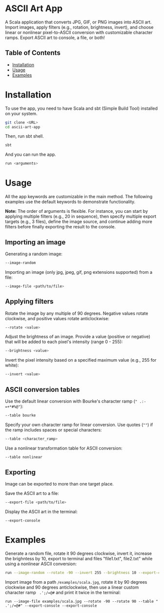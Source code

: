 # ASCII Art App

A Scala application that converts JPG, GIF, or PNG images into ASCII art. Import images, apply filters (e.g., rotation, brightness, invert), and choose linear or nonlinear pixel-to-ASCII conversion with customizable character ramps. Export ASCII art to console, a file, or both!

## Table of Contents
- [Installation](#installation)
- [Usage](#usage)
- [Examples](#examples)


# Installation

To use the app, you need to have Scala and sbt (Simple Build Tool) installed on your system.

```bash
git clone <URL>
cd ascii-art-app
```

Then, run sbt shell.

```bash
sbt
```

And you can run the app.

```bash
run <arguments>
```

# Usage

All the app keywords are customizable in the main method. The following examples use the default keywords to demonstrate functionality.

**Note:** The order of arguments is flexible. For instance, you can start by applying multiple filters (e.g., 20 in sequence), then specify multiple export targets (e.g., 3 files), define the image source, and continue adding more filters before finally exporting the result to the console.

## Importing an image

Generating a random image:
```bash
--image-random
```

Importing an image (only jpg, jpeg, gif, png extensions supported) from a file:
```bash
--image-file <path/to/file>
```

## Applying filters

Rotate the image by any multiple of 90 degrees. Negative values rotate clockwise, and positive values rotate anticlockwise:
```bash
--rotate <value>
```

Adjust the brightness of an image. Provide a value (positive or negative) that will be added to each pixel's intensity (range 0 - 255):
```bash
--brightness <value>
```

Invert the pixel intensity based on a specified maximum value (e.g., 255 for white):
```bash
--invert <value>
```

## ASCII conversion tables

Use the default linear conversion with Bourke's character ramp (```" .:-=+*#%@"```):
```bash
--table bourke
```

Specify your own character ramp for linear conversion. Use quotes (```""```) if the ramp includes spaces or special characters:
```bash
--table <character_ramp>
```

Use a nonlinear transformation table for ASCII conversion:
```bash
--table nonlinear
```

## Exporting

Image can be exported to more than one target place.

Save the ASCII art to a file:
```bash
--export-file <path/to/file>
```

Display the ASCII art in the terminal:
```
--export-console
```

# Examples

Generate a random file, rotate it 90 degrees clockwise, invert it, increase the brighntess by 10, export to terminal and files "file1.txt", file2.txt" while using a nonlinear ASCII conversion:
```bash
run --image-random --rotate -90 --invert 255 --brightness 10 --export-console --export-file "file1.txt" --export-file "file2.txt" --table nonlinear
```

Import image from a path ```/examples/scala.jpg```, rotate it by 90 degrees clockwise and 90 degrees anticlockwise, then use a linear custom character ramp ``` .';/=@#``` and print it twice in the terminal:
```
run --image-file examples/scala.jpg --rotate -90 --rotate 90 --table " .';/=@#" --export-console --export-console
```
